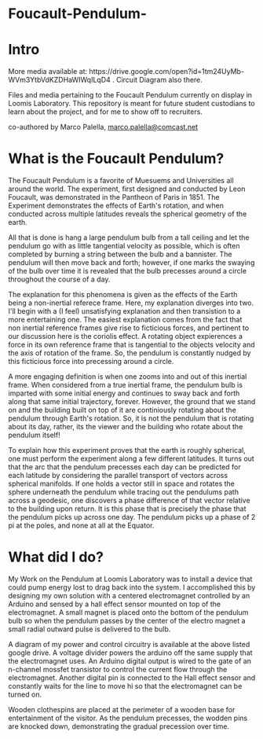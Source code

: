 # Foucault-Pendulum-

<h1>Intro</h1>
More media available at: https://drive.google.com/open?id=1tm24UyMb-WVm3YtbVdKZDHaWIWqILqD4 . Circuit Diagram also there.

Files and media pertaining to the Foucault Pendulum currently on display in Loomis Laboratory. This repository is meant for future student custodians to learn about the project, and for me to show off to recruiters.

co-authored by Marco Palella, marco.palella@comcast.net

<h1>What is the Foucault Pendulum?</h1>
The Foucault Pendulum is a favorite of Muesuems and Universities all around the world. The experiment, first designed and conducted by Leon Foucault, was demonstrated in the Pantheon of Paris in 1851. The Experiment demonstrates the effects of Earth's rotation, and when conducted across multiple latitudes reveals the spherical geometry of the earth. 

All that is done is hang a large pendulum bulb from a tall ceiling and let the pendulum go with as little tangential velocity as possible, which is often completed by burning a string between the bulb and a bannister. The pendulum will then move back and forth; however, if one marks the swaying of the bulb over time it is revealed that the bulb precesses around a circle throughout the course of a day.

The explanation for this phenomena is given as the effects of the Earth being a non-inertial referece frame. Here, my explanation diverges into two. I'll begin with a (I feel) unsatisfying explanation and then transistion to a more entertaining one. The easiest explanation comes from the fact that non inertial reference frames give rise to ficticious forces, and pertinent to our discussion here is the coriolis effect. A rotating object expierences a force in its own reference frame that is tangential to the objects velocity and the axis of rotation of the frame. So, the pendulum is constantly nudged by this ficticious force into precessing around a circle.

A more engaging definition is when one zooms into and out of this inertial frame. When considered from a true inertial frame, the pendulum bulb is imparted with some initial energy and continues to sway back and forth along that same initial trajectory, forever. However, the ground that we stand on and the building built on top of it are continiously rotating about the pendulum through Earth's rotation. So, it is not the pendulum that is rotating about its day, rather, its the viewer and the building who rotate about the pendulum itself!

To explain how this experiment proves that the earth is roughly spherical, one must perform the experiment along a few different latitudes. It turns out that the arc that the pendulum precesses each day can be predicted for each latitude by considering the parallel transport of vectors across spherical manifolds. If one holds a vector still in space and rotates the sphere underneath the pendulum while tracing out the pendulums path across a geodesic, one discovers a phase difference of that vector relative to the building upon return. It is this phase that is precisely the phase that the pendulum picks up across one day. The pendulum picks up a phase of 2 pi at the poles, and none at all at the Equator. 

<h1>What did I do?</h1>

My Work on the Pendulum at Loomis Laboratory was to install a device that could pump energy lost to drag back into the system. I accomplished this by designing my own solution with a centered electromagnet controlled by an Arduino and sensed by a hall effect sensor mounted on top of the electromagnet. A small magnet is placed onto the bottom of the pendulum bulb so when the pendulum passes by the center of the electro magnet a small radial outward pulse is delivered to the bulb. 

A diagram of my power and control circuitry is available at the above listed google drive. A voltage divider powers the arduino off the same supply that the electromagnet uses. An Arduino digital output is wired to the gate of an n-channel mossfet transistor to control the current flow through the electromagnet. Another digital pin is connected to the Hall effect sensor and constantly waits for the line to move hi so that the electromagnet can be turned on.

Wooden clothespins are placed at the perimeter of a wooden base for entertainment of the visitor. As the pendulum precesses, the wodden pins are knocked down, demonstrating the gradual precession over time. 
